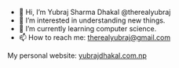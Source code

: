 - 👋 Hi, I’m Yubraj Sharma Dhakal @therealyubraj
- 👀 I’m interested in understanding new things.
- 🌱 I’m currently learning computer science.
- 📫 How to reach me: therealyubraj@gmail.com

My personal website: [yubrajdhakal.com.np](https://www.yubrajdhakal.com.np)

<!---
therealyubraj/therealyubraj is a ✨ special ✨ repository because its `README.md` (this file) appears on your GitHub profile.
You can click the Preview link to take a look at your changes.
--->
